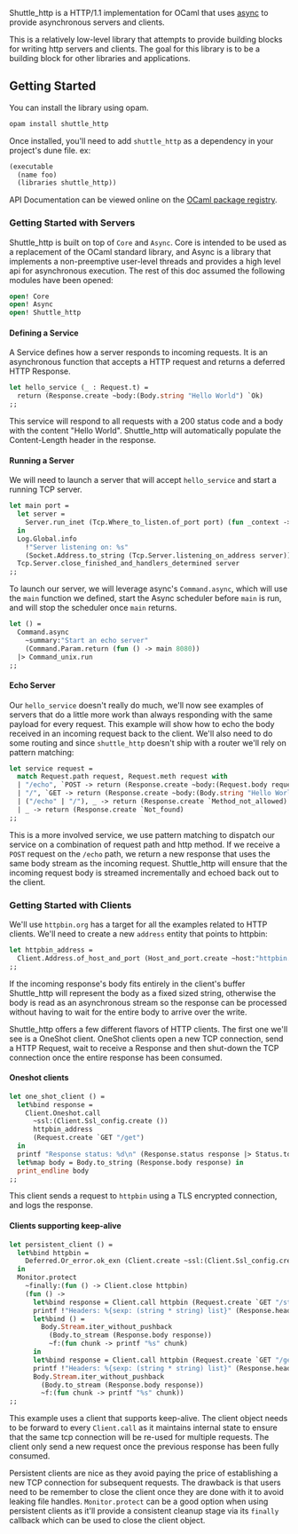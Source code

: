 Shuttle_http is a HTTP/1.1 implementation for OCaml that uses [async](https://opensource.janestreet.com/async/) to provide asynchronous servers and clients.

This is a relatively low-level library that attempts to provide building blocks for writing http servers and clients. The goal for this library is to be a building block for other libraries and applications.

## Getting Started

You can install the library using opam.

```sh
opam install shuttle_http
```

Once installed, you'll need to add `shuttle_http` as a dependency in your project's dune file. ex:

```scheme
(executable
  (name foo)
  (libraries shuttle_http))
```

API Documentation can be viewed online on the [OCaml package registry](https://ocaml.org/p/shuttle_http/0.9.1/doc/index.html).

### Getting Started with Servers

Shuttle_http is built on top of `Core` and `Async`. Core is intended to be used as a replacement of the OCaml standard library, and Async is a library that implements a non-preemptive user-level threads and provides a high level api for asynchronous execution. The rest of this doc assumed the following modules have been opened:

```ocaml
open! Core
open! Async
open! Shuttle_http
```

#### Defining a Service

A Service defines how a server responds to incoming requests. It is an asynchronous function that accepts a HTTP request and returns
a deferred HTTP Response.

```ocaml
let hello_service (_ : Request.t) =
  return (Response.create ~body:(Body.string "Hello World") `Ok)
;;
```

This service will respond to all requests with a 200 status code and a body with the content "Hello World". Shuttle_http will automatically populate the Content-Length header in the response.

#### Running a Server

We will need to launch a server that will accept `hello_service` and start a running TCP server.

```ocaml
let main port =
  let server =
    Server.run_inet (Tcp.Where_to_listen.of_port port) (fun _context -> service)
  in
  Log.Global.info
    !"Server listening on: %s"
    (Socket.Address.to_string (Tcp.Server.listening_on_address server));
  Tcp.Server.close_finished_and_handlers_determined server
;;
```

To launch our server, we will leverage async's `Command.async`, which will use the `main` function we defined, start the Async scheduler before `main` is run, and will stop the scheduler once `main` returns.

```ocaml
let () =
  Command.async
    ~summary:"Start an echo server"
    (Command.Param.return (fun () -> main 8080))
  |> Command_unix.run
;;
```

#### Echo Server

Our `hello_service` doesn't really do much, we'll now see examples of servers that do a little more work than always responding with the same payload for every request. This example will show how to echo the body received in an incoming request back to the client. We'll also need to do some routing and since `shuttle_http` doesn't ship with a router we'll rely on pattern matching:

```ocaml
let service request =
  match Request.path request, Request.meth request with
  | "/echo", `POST -> return (Response.create ~body:(Request.body request) `Ok)
  | "/", `GET -> return (Response.create ~body:(Body.string "Hello World") `Ok)
  | ("/echo" | "/"), _ -> return (Response.create `Method_not_allowed)
  | _ -> return (Response.create `Not_found)
;;
```

This is a more involved service, we use pattern matching to dispatch our service on a combination of request path and http method. If we receive a `POST` request on the `/echo` path, we return a new response that uses the same body stream as the incoming request.
Shuttle_http will ensure that the incoming request body is streamed incrementally and echoed back out to the client.

### Getting Started with Clients

We'll use `httpbin.org` has a target for all the examples related to HTTP clients. We'll need to create a new `address` entity that points to httpbin:

```ocaml
let httpbin_address =
  Client.Address.of_host_and_port (Host_and_port.create ~host:"httpbin.org" ~port:443)
;;
```

If the incoming response's body fits entirely in the client's buffer Shuttle_http will represent the body as a fixed sized string, otherwise the body is read as an asynchronous stream so the response can be processed without having to wait for the entire body to arrive over the write.

Shuttle_http offers a few different flavors of HTTP clients. The first one we'll see is a OneShot client. OneShot clients open a new TCP
connection, send a HTTP Request, wait to receive a Response and then shut-down the TCP connection once the entire response has been consumed.

#### Oneshot clients

```ocaml
let one_shot_client () =
  let%bind response =
    Client.Oneshot.call
      ~ssl:(Client.Ssl_config.create ())
      httpbin_address
      (Request.create `GET "/get")
  in
  printf "Response status: %d\n" (Response.status response |> Status.to_int);
  let%map body = Body.to_string (Response.body response) in
  print_endline body
;;
```

This client sends a request to `httpbin` using a TLS encrypted connection, and logs the response.

#### Clients supporting keep-alive

```ocaml
let persistent_client () =
  let%bind httpbin =
    Deferred.Or_error.ok_exn (Client.create ~ssl:(Client.Ssl_config.create ()) httpbin_address)
  in
  Monitor.protect
    ~finally:(fun () -> Client.close httpbin)
    (fun () ->
      let%bind response = Client.call httpbin (Request.create `GET "/stream/20") in
      printf !"Headers: %{sexp: (string * string) list}" (Response.headers response);
      let%bind () =
        Body.Stream.iter_without_pushback
          (Body.to_stream (Response.body response))
          ~f:(fun chunk -> printf "%s" chunk)
      in
      let%bind response = Client.call httpbin (Request.create `GET "/get") in
      printf !"Headers: %{sexp: (string * string) list}" (Response.headers response);
      Body.Stream.iter_without_pushback
        (Body.to_stream (Response.body response))
        ~f:(fun chunk -> printf "%s" chunk))
;;
```

This example uses a client that supports keep-alive. The client object needs to be forward to every `Client.call` as it maintains internal state to ensure that the same tcp connection will be re-used for multiple requests. The client only send a new request once the previous response has been fully consumed.

Persistent clients are nice as they avoid paying the price of establishing a new TCP connection for subsequent requests. The drawback is that users need to be remember to close the client once they are done with it to avoid leaking file handles. `Monitor.protect` can be a good option
when using persistent clients as it'll provide a consistent cleanup stage via its `finally` callback which can be used to close the client object.
